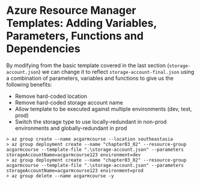 # Azure Resource Manager Templates: Adding Variables, Parameters, Functions and Dependencies

By modifying from the basic template covered in the last section (`storage-account.json`) we can change it to reflect `storage-account-final.json` using a combination of parameters, variables and functions to give us the following benefits:

* Remove hard-coded location
* Remove hard-coded storage account name
* Allow template to be executed against multiple environments (dev, test, prod)
* Switch the storage type to use locally-redundant in non-prod environments and globally-redundant in prod

```
> az group create --name acgarmcourse --location southeastasia
> az group deployment create --name "chapter03_02" --resource-group acgarmcourse --template-file ".\storage-account.json" --parameters storageAccountName=acgarmcourse123 environment=dev
> az group deployment create --name "chapter03_02" --resource-group acgarmcourse --template-file ".\storage-account.json" --parameters storageAccountName=acgarmcourse123 environment=prod
> az group delete --name acgarmcourse -y
```
